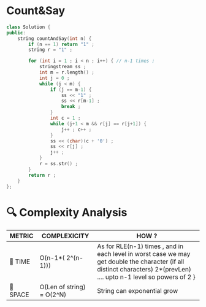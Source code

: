 # Count&Say

```cpp
class Solution {
public:
    string countAndSay(int n) {
        if (n == 1) return "1" ;
        string r = "1" ;

        for (int i = 1 ; i < n ; i++) { // n-1 times ;
            stringstream ss ;
            int m = r.length() ;
            int j = 0 ;
            while (j < m) {
                if (j == m-1) {
                    ss << "1" ;
                    ss << r[m-1] ;
                    break ;
                }
                int c = 1 ;
                while (j+1 < m && r[j] == r[j+1]) {
                    j++ ; c++ ;
                }
                ss << (char)(c + '0') ;
                ss << r[j] ;
                j++ ;
            }
            r = ss.str() ;
        }
        return r ;
    }
};
```

# 🔍 Complexity Analysis

| METRIC   | COMPLEXICITY  |    HOW ? |
|-----------|-------------|------------|
| 🧭 TIME  |  O(n-1*( 2^(n-1)))      | As for RLE(n-1) times , and in each level in worst case we may get double the character (if all distinct characters) 2*(prevLen) .... upto n-1 level so powers of 2 }|
| 🧠 SPACE |  O(Len of string) = O(2^N)        | String can exponential grow |
